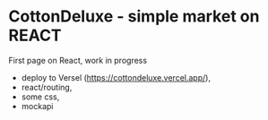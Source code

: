 # CottonDeluxe - simple market on REACT

First page on React, work in progress
- deploy to Versel (https://cottondeluxe.vercel.app/),
- react/routing,
- some css,
- mockapi
